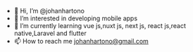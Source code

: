 - 👋 Hi, I’m @johanhartono
- 👀 I’m interested in developing mobile apps
- 🌱 I’m currently learning vue js,nuxt js, next js, react js,react native,Laravel and flutter
- 📫 How to reach me johanhartono@gmail.com

<!---
johanhartono/johanhartono is a ✨ special ✨ repository because its `README.md` (this file) appears on your GitHub profile.
You can click the Preview link to take a look at your changes.
--->

